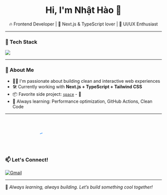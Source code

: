 <h1 align="center">Hi, I'm Nhật Hào 👋</h1>

<p align="center">
  🔥 Frontend Developer | 🧩 Next.js & TypeScript lover | 🎨 UI/UX Enthusiast
</p>

---

### 🧰 Tech Stack
<img src="https://skillicons.dev/icons?i=ts,nextjs,react,js,html,css,tailwind,mui,wordpress,figma,git," />

---

### 🚀 About Me
- 🧑‍💻 I'm passionate about building clean and interactive web experiences  
- 🛠 Currently working with **Next.js + TypeScript + Tailwind CSS**
- 📦 Favorite side project: [`space`](https://github.com/Yuno0205/space) - 🚀  
- 🧠 Always learning: Performance optimization, GitHub Actions, Clean Code

---

<p align="center">
  <svg width="300" height="100" viewBox="0 0 300 100" fill="none" xmlns="http://www.w3.org/2000/svg">
    <path d="M10 50 Q150 0 290 50 Q150 100 10 50Z" 
      stroke="#58A6FF" stroke-width="2" fill="none"
      stroke-dasharray="1000" stroke-dashoffset="1000">
      <animate attributeName="stroke-dashoffset" from="1000" to="0" dur="4s" repeatCount="indefinite"/>
    </path>
  </svg>
</p>


### 📫 Let's Connect!
[![Gmail](https://img.shields.io/badge/-yuno0205@gmail.com-c14438?style=flat&logo=Gmail&logoColor=white)](mailto:yuno0205@gmail.com)
 <!-- [![LinkedIn](https://img.shields.io/badge/-LinkedIn-blue?style=flat&logo=linkedin&logoColor=white)](https://linkedin.com) -->


---

🧃 *Always learning, always building. Let’s build something cool together!*


<!--
**Yuno0205/Yuno0205** is a ✨ _special_ ✨ repository because its `README.md` (this file) appears on your GitHub profile.

Here are some ideas to get you started:

- 🔭 I’m currently working on ...
- 🌱 I’m currently learning ...
- 👯 I’m looking to collaborate on ...
- 🤔 I’m looking for help with ...
- 💬 Ask me about ...
- 📫 How to reach me: ...
- 😄 Pronouns: ...
- ⚡ Fun fact: ...
-->
